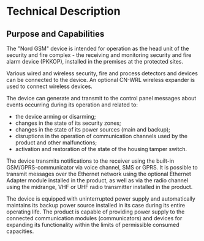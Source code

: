 # Technical Description

## Purpose and Capabilities

The "Nord GSM" device is intended for operation as the head unit of the security and fire complex - the receiving and monitoring security and fire alarm device (PKKOP), installed in the premises at the protected sites.

Various wired and wireless security, fire and process detectors and devices can be connected to the device. An optional CN-WRL wireless expander is used to connect wireless devices.

The device can generate and transmit to the control panel messages about events occurring during its operation and related to:

* the device arming or disarming;
* changes in the state of its security zones;
* changes in the state of its power sources (main and backup);
* disruptions in the operation of communication channels used by the product and other malfunctions;
* activation and restoration of the state of the housing tamper switch.

The device transmits notifications to the receiver using the built-in GSM/GPRS-communicator via voice channel, SMS or GPRS. It is possible to transmit messages over the Ethernet network using the optional Ethernet Adapter module installed in the product, as well as via the radio channel using the midrange, VHF or UHF radio transmitter installed in the product.
 
The device is equipped with uninterrupted power supply and automatically maintains its backup power source installed in its case during its entire operating life. The product is capable of providing power supply to the connected communication modules (communicators) and devices for expanding its functionality within the limits of permissible consumed capacities.

